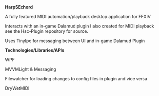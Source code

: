**HarpSEchord**

A fully featured MIDI automation/playback desktop application for FFXIV

Interacts with an in-game Dalamud plugin I also created for MIDI playback see the Hsc-Plugin repository for source.

Uses TinyIpc for messaging between UI and in-game Dalamud Plugin

**Technologies/Libraries/APIs**

WPF

MVVMLight & Messaging

Filewatcher for loading changes to config files in plugin and vice versa

DryWetMIDI




